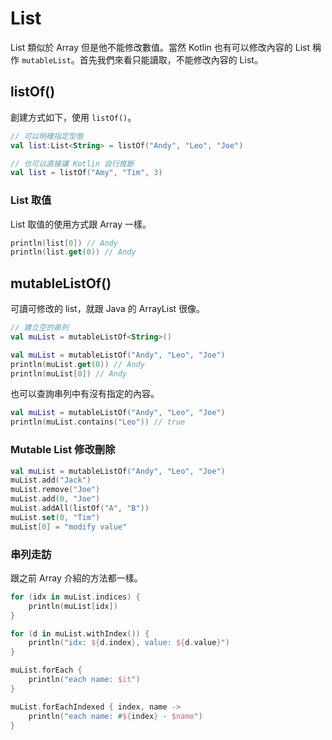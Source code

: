 # List
List 類似於 Array 但是他不能修改數值。當然 Kotlin 也有可以修改內容的 List 稱作 `mutableList`。首先我們來看只能讀取，不能修改內容的 List。

## listOf()
創建方式如下，使用 `listOf()`。

```kt
// 可以明確指定型態
val list:List<String> = listOf("Andy", "Leo", "Joe")

// 也可以直接讓 Kotlin 自行推斷
val list = listOf("Amy", "Tim", 3)
```

### List 取值
List 取值的使用方式跟 Array 一樣。

```kt
println(list[0]) // Andy
println(list.get(0)) // Andy
```

## mutableListOf()
可讀可修改的 list，就跟 Java 的 ArrayList 很像。

```kt
// 建立空的串列
val muList = mutableListOf<String>()
```

```kt
val muList = mutableListOf("Andy", "Leo", "Joe")
println(muList.get(0)) // Andy
println(muList[0]) // Andy
```

也可以查詢串列中有沒有指定的內容。
```kt
val muList = mutableListOf("Andy", "Leo", "Joe")
println(muList.contains("Leo")) // true
```

### Mutable List 修改刪除

```kt
val muList = mutableListOf("Andy", "Leo", "Joe")
muList.add("Jack")
muList.remove("Joe")
muList.add(0, "Joe")
muList.addAll(listOf("A", "B"))
muList.set(0, "Tim")
muList[0] = "modify value"
```

### 串列走訪
跟之前 Array 介紹的方法都一樣。

```kt
for (idx in muList.indices) { 
    println(muList[idx])
}

for (d in muList.withIndex()) { 
    println("idx: ${d.index}, value: ${d.value}")
}

muList.forEach {
    println("each name: $it")
}

muList.forEachIndexed { index, name ->
    println("each name: #${index} - $name")
}
```